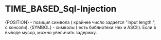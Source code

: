 # TIME_BASED_Sql-Injection
{POSITION} - позиция символа ( крайнее число задаётся "Input length:", с консоли).
{SYMBOL} - символы ( есть библиотеки Hex и ASCII).
Если в выводе мусор, можно увеличить задержку.
